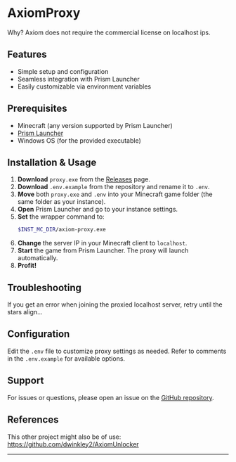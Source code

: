 # AxiomProxy

Why? Axiom does not require the commercial license on localhost ips.


## Features
- Simple setup and configuration
- Seamless integration with Prism Launcher
- Easily customizable via environment variables

## Prerequisites
- Minecraft (any version supported by Prism Launcher)
- [Prism Launcher](https://prismlauncher.org/)
- Windows OS (for the provided executable)

## Installation & Usage
1. **Download** `proxy.exe` from the [Releases](https://github.com/CoreBytee/AxiomProxy/releases) page.
2. **Download** `.env.example` from the repository and rename it to `.env`.
3. **Move** both `proxy.exe` and `.env` into your Minecraft game folder (the same folder as your instance).
4. **Open** Prism Launcher and go to your instance settings.
5. **Set** the wrapper command to:
   ```sh
   $INST_MC_DIR/axiom-proxy.exe
   ```
6. **Change** the server IP in your Minecraft client to `localhost`.
7. **Start** the game from Prism Launcher. The proxy will launch automatically.
8. **Profit!**

## Troubleshooting
If you get an error when joining the proxied localhost server, retry until the stars align...

## Configuration
Edit the `.env` file to customize proxy settings as needed. Refer to comments in the `.env.example` for available options.

## Support
For issues or questions, please open an issue on the [GitHub repository](https://github.com/CoreBytee/AxiomProxy/issues).

## References
This other project might also be of use: https://github.com/dwinkley2/AxiomUnlocker

---
